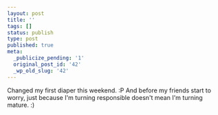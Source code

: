 ```yaml
---
layout: post
title: ''
tags: []
status: publish
type: post
published: true
meta:
  _publicize_pending: '1'
  original_post_id: '42'
  _wp_old_slug: '42'
---
```

Changed my first diaper this weekend.  :P  And before my friends start to worry, just because I'm turning responsible doesn't mean I'm turning mature.  :)
